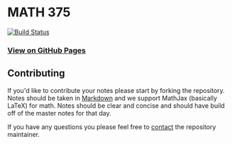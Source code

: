 # MATH 375

[![Build Status](https://travis-ci.org/UVicNotes/MATH-375.svg?branch=master)](https://travis-ci.org/UVicNotes/MATH-375)

### [View on GitHub Pages](http://uvicnotes.github.io/MATH-375/)

## Contributing

If you'd like to contribute your notes please start by forking the repository. Notes should be taken in [Markdown](https://daringfireball.net/projects/markdown/) and we support MathJax (basically LaTeX) for math. Notes should be clear and concise and should have build off of the master notes for that day.

If you have any questions you please feel free to [contact](mailto:brynn@hawker.me) the repository maintainer.
